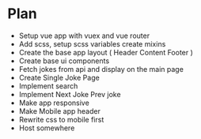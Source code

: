 # Plan
- Setup vue app with vuex and vue router
- Add scss, setup scss variables create mixins
- Create the base app layout ( Header Content Footer )
- Create base ui components
- Fetch jokes from api and display on the main page
- Create Single Joke Page
- Implement search
- Implement Next Joke Prev joke
- Make app responsive
- Make Mobile app header
- Rewrite css to mobile first
- Host somewhere
